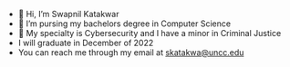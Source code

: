 - 👋 Hi, I’m Swapnil Katakwar
- 👀 I’m pursing my bachelors degree in Computer Science
- 🌱 My specialty is Cybersecurity and I have a minor in Criminal Justice
- I will graduate in December of 2022
- You can reach me through my email at skatakwa@uncc.edu

<!---
skatakwa/skatakwa is a ✨ special ✨ repository because its `README.md` (this file) appears on your GitHub profile.
You can click the Preview link to take a look at your changes.
--->
